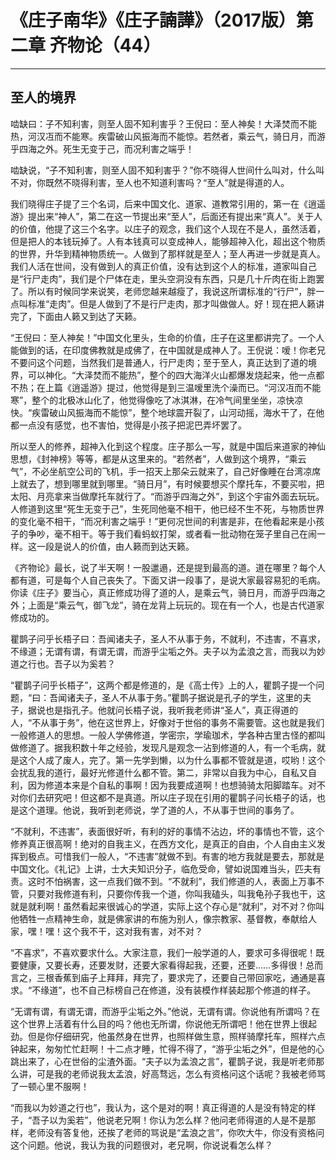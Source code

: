 # 《庄子南华》《庄子諵譁》（2017版）第二章 齐物论（44）

------

## 至人的境界

啮缺曰：子不知利害，则至人固不知利害乎？王倪曰：至人神矣！大泽焚而不能热，河汉冱而不能寒。疾雷破山风振海而不能惊。若然者，乘云气，骑日月，而游乎四海之外。死生无变于己，而况利害之端乎！

啮缺说，“子不知利害，则至人固不知利害乎？”你不晓得人世间什么叫对，什么叫不对，你既然不晓得利害，至人也不知道利害吗？“至人”就是得道的人。

我们晓得庄子提了三个名词，后来中国文化、道家、道教常引用的，第一在《逍遥游》提出来“神人”，第二在这一节提出来“至人”，后面还有提出来“真人”。关于人的价值，他提了这三个名字。以庄子的观念，我们这个人现在不是人，虽然活着，但是把人的本钱玩掉了。人有本钱真可以变成神人，能够超神入化，超出这个物质的世界，升华到精神物质统一。人做到了那样就是至人；至人再进一步就是真人。我们人活在世间，没有做到人的真正价值，没有达到这个人的标准，道家叫自己是“行尸走肉”，我们是个尸体在走，里头空洞没有东西，只是几十斤肉在街上跑罢了。所以有时候同学来说笑，老师您越来越瘦了，我说这所谓标准的“行尸”，胖一点叫标准“走肉”。但是人做到了不是行尸走肉，那才叫做做人。好！现在把人籁讲完了，下面由人籁又到达了天籁。

“王倪曰：至人神矣！”中国文化里头，生命的价值，庄子在这里都讲完了。一个人能做到的话，在印度佛教就是成佛了，在中国就是成神人了。王倪说：嗳！你老兄不要问这个问题，当然我们是普通人，行尸走肉；至于至人，真正达到了道的境界，可以神化。“大泽焚而不能热”，整个的四大海洋火山都爆发烧起来，他一点都不热；在上篇《逍遥游》提过，他觉得是到三温嗳里洗个澡而已。“河汉冱而不能寒”，整个的北极冰山化了，他觉得像吃了冰淇淋，在冷气间里坐坐，凉快凉快。“疾雷破山风振海而不能惊”，整个地球震开裂了，山河动摇，海水干了，在他都一点没有感觉，也不害怕，觉得是小孩子把泥巴弄坏罢了。

所以至人的修养，超神入化到这个程度。庄子那么一写，就是中国后来道家的神仙思想，《封神榜》等等，都是从这里来的。“若然者”，人做到这个境界，“乘云气”，不必坐航空公司的飞机，手一招天上那朵云就来了，自己好像睡在台湾凉席上就去了，想到哪里就到哪里。“骑日月”，有时候要想买个摩托车，不要买啦，把太阳、月亮拿来当做摩托车就行了。“而游乎四海之外”，到这个宇宙外面去玩玩。人修道到这里“死生无变于己”，生死同他毫不相干，他已经不生不死，与物质世界的变化毫不相干，“而况利害之端乎！”更何况世间的利害是非，在他看起来是小孩子的争吵，毫不相干。等于我们看蚂蚁打架，或者看一批动物在笼子里自己在闹一样。这一段是说人的价值，由人籁而到达天籁。

《齐物论》最长，说了半天啊！一股邋遢，还是提到最高的道。道在哪里？每个人都有道，可是每个人自己丧失了。下面又讲一段事了，是说大家最容易犯的毛病。你读《庄子》要当心，真正修成功得了道的人，是乘云气，骑日月，而游乎四海之外；上面是“乘云气，御飞龙”，骑在龙背上玩玩的。现在有一个人，也是古代道家修成功的。

瞿鹊子问乎长梧子曰：吾闻诸夫子，圣人不从事于务，不就利，不违害，不喜求，不缘道；无谓有谓，有谓无谓，而游乎尘垢之外。夫子以为孟浪之言，而我以为妙道之行也。吾子以为奚若？

“瞿鹊子问乎长梧子”，这两个都是修道的，是《高士传》上的人，瞿鹊子提一个问题，“曰：吾闻诸夫子，圣人不从事于务。”瞿鹊子据说是孔子的学生，这里的夫子，据说也是指孔子。他就问长梧子说，我听我老师讲“圣人”，真正得道的人，“不从事于务”，他在这世界上，好像对于世俗的事务不需要管。这也就是我们一般修道人的思想。一般人学佛修道，学密宗，学瑜珈术，学各种古里古怪的都叫做修道了。据我积数十年之经验，发现凡是观念一沾到修道的人，有一个毛病，就是这个人成了废人，完了。第一先学到懒，以为什么事都不管就是道，哎哟！这个会扰乱我的道行，最好光修道什么都不管。第二，非常以自我为中心，自私又自利，因为修道本来是个自私的事啊！因为我要成道啊！也想骑骑太阳脚踏车。对不对你们去研究吧！但这都不是真道。所以庄子现在引用的瞿鹊子问长梧子的话，也是这个道理。他说，我听到老师说，学了道的人，不从事于世间的事务了。

“不就利，不违害”，表面很好听，有利的好的事情不沾边，坏的事情也不管，这个修养真正很高啊！绝对的自我主义，在西方文化，是真正的自由，个人自由主义发挥到极点。可惜我们一般人，“不违害”就做不到。有害的地方我就是要去，那就是中国文化。《礼记》上讲，士大夫知识分子，临危受命，譬如说国难当头，匹夫有责。这时不怕祸害，这一点我们做不到。“不就利”，我们修道的人，表面上万事不管，只要对我修道有利，只要你传我一个道，你叫我磕头，叫我龟孙子我也干，这就是就利啊！虽然看起来很诚心的学道，实际上这个存心是“就利”，对不对？你叫他牺牲一点精神生命，就是佛家讲的布施为别人，像宗教家、基督教，奉献给人家，嘿！嘿！这个我不干，这对我有害，对不对？

“不喜求”，不喜欢要求什么。大家注意，我们一般学道的人，要求可多得很呢！既要健康，又要长寿，还要发财，还要大家看得起我，还要，还要……多得很！总而言之，三根香蕉到庙子上拜拜，拜完了，要求完了，还要自己带回家吃，通通是喜求。“不缘道”，也不自己标榜自己在修道，没有装模作样装起那个修道的样子。

“无谓有谓，有谓无谓，而游乎尘垢之外。”他说，无谓有谓。你说他有所谓吗？在这个世界上活着有什么目的吗？他也无所谓，你说他无所谓吧！他在世界上很起劲。但是你仔细研究，他虽然身在世界，也照样做生意，照样骑摩托车，照样六点钟起来，匆匆忙忙赶啊！十二点才睡，忙得不得了，“游乎尘垢之外”，但是他的心跳出来了，心在世俗的尘渣外面。“夫子以为孟浪之言”，瞿鹊子说，我是听老师那么讲，可是我的老师说我太孟浪，好高骛远，怎么有资格问这个话呢？我被老师骂了一顿心里不服啊！

“而我以为妙道之行也”，我认为，这个是对的啊！真正得道的人是没有特定的样子，“吾子以为奚若”，他说老兄啊！你认为怎么样？他问老师得道的人是不是那样，老师没有答复他，还挨了老师的骂说是“孟浪之言”，你吹大牛，你没有资格问这个问题。他说，我认为我的问题很对，老兄啊，你说说看怎么样？